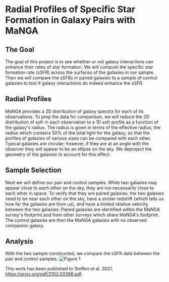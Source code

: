 # Radial Profiles of Specific Star Formation in Galaxy Pairs with MaNGA

## The Goal

The goal of this project is to see whether or not galaxy interactions can enhance their rates of star formation. We will compute the specific star formation rate (sSFR) across the surfaces of the galaxies in our sample. Then we will compare the sSFRs in paired galaxies to a sample of control galaxies to test if galaxy interactions do indeed enhance the sSFR. 

## Radial Profiles
MaNGA provides a 2D distribution of galaxy spectra for each of its observations. To prep the data for comparison, we will reduce the 2D distribution of ssfr in each observation to a 1D ssfr profile as a function of the galaxy's radius. The radius is given in terms of the effective radius, the radius which contains 50% of the total light for the galaxy, so that the profiles of galaxies of various sizes can be compared with each other. Typical galaxies are circular; however, if they are at an angle with the observer they will appear to be an ellipse on the sky. We deproject the geometry of the galaxies to account for this effect.

## Sample Selection
Next we will define our pair and control samples. While two galaxies may appear close to each other on the sky, they are not necessarily close to each other in space. To verify that they are paired galaxies, the two galaxies need to be near each other on the sky, have a similar redshift (which tells us how far the galaxies are from us), and have a limited relative velocity between the two galaxies. Paired galaxies are identified within the MaNGA survey's footprint and from other surveys which share MaNGA's footprint. The control galaxies are then the MaNGA galaxies with no observed companion galaxy.

## Analysis
With the two sample constructed, we compare the sSFR data between the pair and control samples.
![Figure 1](https://github.com/jlsteffen/MergerSF/blob/main/ssfr_comb.jpg)

This work has been published to Steffen et al. 2021, https://arxiv.org/pdf/2102.03398.pdf.
